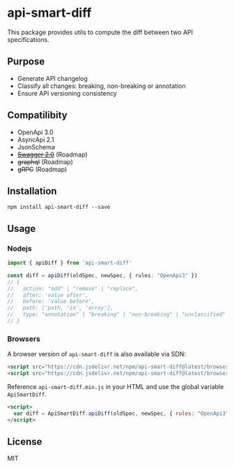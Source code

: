# api-smart-diff

This package provides utils to compute the diff between two API specifications.

## Purpose
- Generate API changelog
- Classify all changes: breaking, non-breaking or annotation
- Ensure API versioning consistency

## Compatilibity

- OpenApi 3.0
- AsyncApi 2.1
- JsonSchema
- ~~[Swagger 2.0](https://github.com/swagger-api/swagger-spec/blob/master/versions/2.0.md)~~ (Roadmap)
- ~~graphql~~ (Roadmap)
- ~~gRPC~~ (Roadmap)

## Installation
```SH
npm install api-smart-diff --save
```

## Usage

### Nodejs
```ts
import { apiDiff } from 'api-smart-diff'

const diff = apiDiff(oldSpec, newSpec, { rules: "OpenApi3" })
// {
//   action: "add" | "remove" | "replace",
//   after: 'value after',
//   before: 'value before',
//   path: ['path, 'in', 'array'],
//   type: "annotation" | "breaking" | "non-breaking" | "unclassified"
// }
```

### Browsers

A browser version of `api-smart-diff` is also available via SDN:
```html
<script src="https://cdn.jsdelivr.net/npm/api-smart-diff@latest/browser/api-smart-diff.min.js"></script>
<script src="https://cdn.jsdelivr.net/npm/api-smart-diff@latest/browser/api-smart-diff.js"></script>
```

Reference `api-smart-diff.min.js` in your HTML and use the global variable `ApiSmartDiff`.
```HTML
<script>
  var diff = ApiSmartDiff.apiDiff(oldSpec, newSpec, { rules: "OpenApi3" })
</script>
```

## License

MIT
